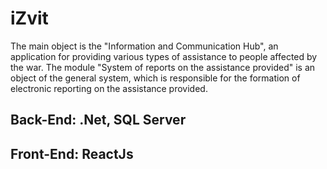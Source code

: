 # iZvit

The main object is the "Information and Communication Hub", an application for providing various types of assistance to people affected by the war.
The module "System of reports on the assistance provided" is an object of the general system, which is responsible for the formation of electronic reporting on the assistance provided.

## Back-End: .Net, SQL Server
## Front-End: ReactJs
 
